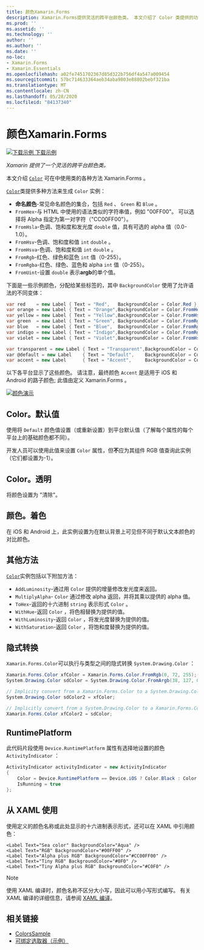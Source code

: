 ```yaml
---
title: 颜色Xamarin.Forms
description: Xamarin.Forms提供灵活的跨平台颜色类。 本文介绍了 Color 类提供的功能，以及如何使用它。
ms.prod: ''
ms.assetid: ''
ms.technology: ''
author: ''
ms.author: ''
ms.date: ''
no-loc:
- Xamarin.Forms
- Xamarin.Essentials
ms.openlocfilehash: a02fe7451702367d85d322b756df4a547a009454
ms.sourcegitcommit: 57bc714633364aeb34aba9803e88802bebf321ba
ms.translationtype: MT
ms.contentlocale: zh-CN
ms.lasthandoff: 05/28/2020
ms.locfileid: "84137340"
---
```

# <a name="colors-in-xamarinforms"></a>颜色Xamarin.Forms

[![下载示例](~/media/shared/download.png) 下载示例](https://docs.microsoft.com/samples/xamarin/xamarin-forms-samples/workingwithcolors)

_Xamarin 提供了一个灵活的跨平台颜色类。_

本文介绍 [`Color`](xref:Xamarin.Forms.Color) 可在中使用类的各种方法 Xamarin.Forms 。

[`Color`](xref:Xamarin.Forms.Color)类提供多种方法来生成 `Color` 实例：

- **命名颜色**-常见命名颜色的集合，包括 `Red` 、 `Green` 和 `Blue` 。
- `FromHex`-与 HTML 中使用的语法类似的字符串值，例如 "00FF00"。 可以选择将 Alpha 指定为第一对字符（"CC00FF00"）。
- `FromHsla`-色调、饱和度和发光度 `double` 值，具有可选的 alpha 值（0.0-1.0）。
- `FromHsv`-色调、饱和度和值 `int` `double` 。
- `FromHsva`-色调、饱和度和值 `int` `double` 。
- `FromRgb`-红色、绿色和蓝色 `int` 值（0-255）。
- `FromRgba`-红色、绿色、蓝色和 alpha `int` 值（0-255）。
- `FromUint`-设置 `double` 表示**argb**的单个值。

下面是一些示例颜色，分配给某些标签的，其中 `BackgroundColor` 使用了允许语法的不同变体：

```csharp
var red    = new Label { Text = "Red",   BackgroundColor = Color.Red };
var orange = new Label { Text = "Orange",BackgroundColor = Color.FromHex("FF6A00") };
var yellow = new Label { Text = "Yellow",BackgroundColor = Color.FromHsla(0.167, 1.0, 0.5, 1.0) };
var green  = new Label { Text = "Green", BackgroundColor = Color.FromRgb (38, 127, 0) };
var blue   = new Label { Text = "Blue",  BackgroundColor = Color.FromRgba(0, 38, 255, 255) };
var indigo = new Label { Text = "Indigo",BackgroundColor = Color.FromRgb (0, 72, 255) };
var violet = new Label { Text = "Violet",BackgroundColor = Color.FromHsla(0.82, 1, 0.25, 1) };

var transparent = new Label { Text = "Transparent",BackgroundColor = Color.Transparent };
var @default = new Label    { Text = "Default",    BackgroundColor = Color.Default };
var accent = new Label      { Text = "Accent",     BackgroundColor = Color.Accent };
```

以下各平台显示了这些颜色。 请注意，最终颜色 `Accent` 是适用于 iOS 和 Android 的路子颜色; 此值由定义 Xamarin.Forms 。

 [![颜色演示](colors-images/colors-sml.png "颜色演示")](colors-images/colors.png#lightbox "颜色演示")

## <a name="colordefault"></a>Color。默认值

使用将 `Default` 颜色值设置（或重新设置）到平台默认值（了解每个属性的每个平台上的基础颜色都不同）。

开发人员可以使用此值来设置 `Color` 属性，但**不**应为其组件 RGB 值查询此实例（它们都设置为-1）。

## <a name="colortransparent"></a>Color。透明

将颜色设置为 "清除"。

## <a name="coloraccent"></a>颜色。着色

在 iOS 和 Android 上，此实例设置为在默认背景上可见但不同于默认文本颜色的对比颜色。

## <a name="additional-methods"></a>其他方法

[`Color`](xref:Xamarin.Forms.Color)实例包括以下附加方法：

- `AddLuminosity`-通过用 `Color` 提供的增量修改发光度来返回。
- `MultiplyAlpha`- `Color` 通过修改 alpha 返回，并将其乘以提供的 alpha 值。
- `ToHex`-返回的十六进制 `string` 表示形式 `Color` 。
- `WithHue`-返回 `Color` ，将色相替换为提供的值。
- `WithLuminosity`-返回 `Color` ，将发光度替换为提供的值。
- `WithSaturation`-返回 `Color` ，将饱和度替换为提供的值。

## <a name="implicit-conversions"></a>隐式转换

`Xamarin.Forms.Color`可以执行与类型之间的隐式转换 `System.Drawing.Color` ：

```csharp
Xamarin.Forms.Color xfColor = Xamarin.Forms.Color.FromRgb(0, 72, 255);
System.Drawing.Color sdColor = System.Drawing.Color.FromArgb(38, 127, 0);

// Implicity convert from a Xamarin.Forms.Color to a System.Drawing.Color
System.Drawing.Color sdColor2 = xfColor;

// Implicitly convert from a System.Drawing.Color to a Xamarin.Forms.Color
Xamarin.Forms.Color xfColor2 = sdColor;
```

## <a name="deviceruntimeplatform"></a>RuntimePlatform

此代码片段使用 `Device.RuntimePlatform` 属性有选择地设置的颜色 `ActivityIndicator` ：

```csharp
ActivityIndicator activityIndicator = new ActivityIndicator
{
    Color = Device.RuntimePlatform == Device.iOS ? Color.Black : Color.Default,
    IsRunning = true
};
```

## <a name="use-from-xaml"></a>从 XAML 使用

使用定义的颜色名称或此处显示的十六进制表示形式，还可以在 XAML 中引用颜色：

```xaml
<Label Text="Sea color" BackgroundColor="Aqua" />
<Label Text="RGB" BackgroundColor="#00FF00" />
<Label Text="Alpha plus RGB" BackgroundColor="#CC00FF00" />
<Label Text="Tiny RGB" BackgroundColor="#0F0" />
<Label Text="Tiny Alpha plus RGB" BackgroundColor="#C0F0" />
```

> [!NOTE]
> 使用 XAML 编译时，颜色名称不区分大小写，因此可以用小写形式编写。 有关 XAML 编译的详细信息，请参阅 [XAML 编译](~/xamarin-forms/xaml/xamlc.md)。

## <a name="related-links"></a>相关链接

- [ColorsSample](https://docs.microsoft.com/samples/xamarin/xamarin-forms-samples/workingwithcolors)
- [可绑定选取器（示例）](https://docs.microsoft.com/samples/xamarin/xamarin-forms-samples/userinterface-bindablepicker)
